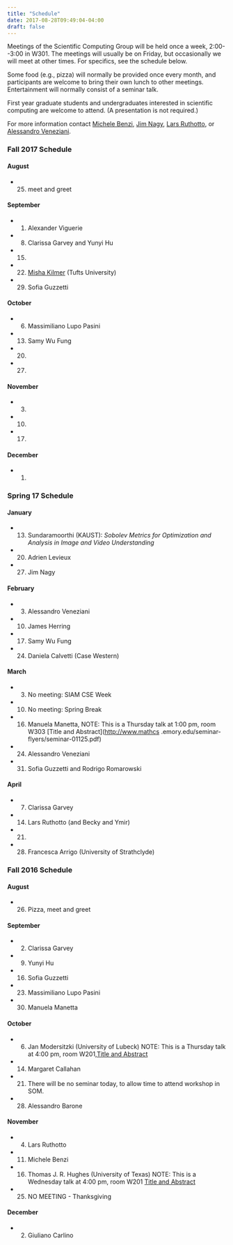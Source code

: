 ```yaml
---
title: "Schedule"
date: 2017-08-28T09:49:04-04:00
draft: false
---
```


Meetings of the Scientific Computing Group will be held once a week, 2:00--3:00 in W301. The meetings will usually be on Friday, but occasionally we will meet at other times. For specifics, see the schedule below.

Some food (e.g., pizza) will normally be provided once every month, and participants are welcome to bring their own lunch to other meetings. Entertainment will normally consist of a seminar talk.

First year graduate students and undergraduates interested in scientific computing are welcome to attend.
(A presentation is not required.)

For more information contact [Michele Benzi](http://www.mathcs.emory.edu/~benzi), [Jim Nagy](http://www.mathcs.emory.edu/~nagy), [Lars Ruthotto](http://www.mathcs.emory.edu/~lruthot), or [Alessandro Veneziani](http://www.mathcs.emory.edu/~ale).


### Fall 2017 Schedule


#### August

* 25. meet and greet

#### September

* 1. Alexander Viguerie 
* 8. Clarissa Garvey and Yunyi Hu 
* 15. 
* 22. [Misha Kilmer](http://emerald.tufts.edu/~mkilme01/) (Tufts University)
* 29. Sofia Guzzetti 

#### October

* 6. Massimiliano Lupo Pasini
* 13. Samy Wu Fung
* 20. 
* 27. 

#### November

* 3. 
* 10. 
* 17. 

#### December

* 1.

### Spring 17 Schedule

#### January
* 13.  Sundaramoorthi (KAUST): *Sobolev Metrics for Optimization and Analysis in Image and Video Understanding*
* 20. Adrien Levieux
* 27. Jim Nagy

#### February
* 3.   Alessandro Veneziani
* 10.  James Herring 
* 17.  Samy Wu Fung 
* 24.  Daniela Calvetti (Case Western)

#### March
* 3.  No meeting: SIAM CSE Week 
* 10. No meeting: Spring Break  
* 16. Manuela Manetta,  NOTE: This is a Thursday talk at 1:00 pm, room W303 [Title and Abstract](http://www.mathcs
.emory.edu/seminar-flyers/seminar-01125.pdf)
* 24. Alessandro Veneziani 
* 31. Sofia Guzzetti  and Rodrigo Romarowski

#### April
* 7.  Clarissa Garvey  
* 14. Lars Ruthotto (and Becky and Ymir)  
* 21.  
* 28. Francesca Arrigo (University of Strathclyde) 

### Fall 2016 Schedule

#### August 
* 26.  Pizza, meet and greet 

#### September
* 2.  Clarissa Garvey
* 9.  Yunyi Hu 
* 16. Sofia Guzzetti 
* 23. Massimiliano Lupo Pasini 
* 30. Manuela Manetta 

#### October
* 6. Jan Modersitzki (University of Lubeck) NOTE: This is a Thursday talk at 4:00 pm, room W201,[Title and Abstract](http://www.mathcs.emory.edu/seminar-flyers/seminar-01085.pdf)
* 14. Margaret Callahan  
* 21. There will be no seminar today, to allow time to attend workshop in SOM.  
* 28. Alessandro Barone 

#### November 
* 4. Lars Ruthotto  
* 11. Michele Benzi 
* 16. Thomas J. R. Hughes (University of Texas) NOTE: This is a Wednesday talk at 4:00 pm, room W201 [Title and Abstract](http://www.mathcs.emory.edu/seminar-flyers/seminar-01094.pdf)
* 25. NO MEETING - Thanksgiving 

#### December 
* 2. Giuliano Carlino  